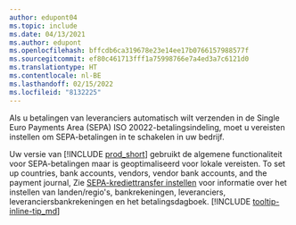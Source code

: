```yaml
---
author: edupont04
ms.topic: include
ms.date: 04/13/2021
ms.author: edupont
ms.openlocfilehash: bffcdb6ca319678e23e14ee17b0766157988577f
ms.sourcegitcommit: ef80c461713fff1a75998766e7a4ed3a7c6121d0
ms.translationtype: HT
ms.contentlocale: nl-BE
ms.lasthandoff: 02/15/2022
ms.locfileid: "8132225"
---
```

Als u betalingen van leveranciers automatisch wilt verzenden in de Single Euro Payments Area (SEPA) ISO 20022-betalingsindeling, moet u vereisten instellen om SEPA-betalingen in te schakelen in uw bedrijf.  

Uw versie van [!INCLUDE [prod_short](../../../includes/prod_short.md)] gebruikt de algemene functionaliteit voor SEPA-betalingen maar is geoptimaliseerd voor lokale vereisten. To set up countries, bank accounts, vendors, vendor bank accounts, and the payment journal, Zie [SEPA-krediettransfer instellen](../../../finance-make-payments-with-bank-data-conversion-service-or-sepa-credit-transfer.md#setting-up-sepa-credit-transfer) voor informatie over het instellen van landen/regio's, bankrekeningen, leveranciers, leveranciersbankrekeningen en het betalingsdagboek. [!INCLUDE [tooltip-inline-tip_md](../../../includes/tooltip-inline-tip_md.md)]
